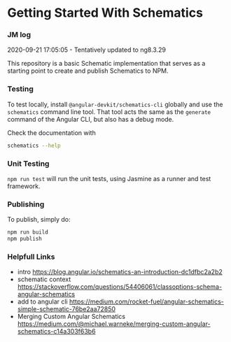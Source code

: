 # Getting Started With Schematics

### JM log
2020-09-21 17:05:05 - Tentatively updated to ng8.3.29

This repository is a basic Schematic implementation that serves as a starting point to create and publish Schematics to NPM.

### Testing

To test locally, install `@angular-devkit/schematics-cli` globally and use the `schematics` command line tool. That tool acts the same as the `generate` command of the Angular CLI, but also has a debug mode.

Check the documentation with
```bash
schematics --help
```

### Unit Testing

`npm run test` will run the unit tests, using Jasmine as a runner and test framework.

### Publishing

To publish, simply do:

```bash
npm run build
npm publish
```

### Helpfull Links

* intro https://blog.angular.io/schematics-an-introduction-dc1dfbc2a2b2
* schematic context https://stackoverflow.com/questions/54406061/classoptions-schema-angular-schematics
* add to angular cli https://medium.com/rocket-fuel/angular-schematics-simple-schematic-76be2aa72850
* Merging Custom Angular Schematics https://medium.com/@michael.warneke/merging-custom-angular-schematics-c14a303f63b6